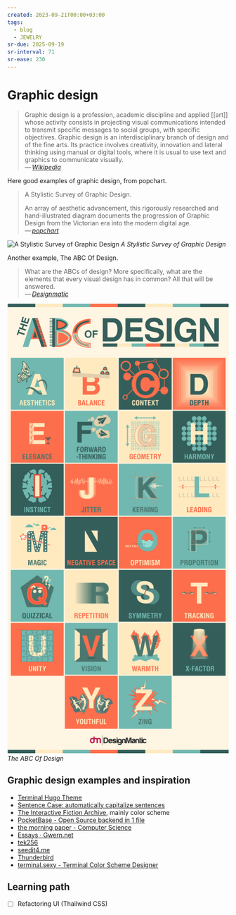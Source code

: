```yaml
---
created: 2023-09-21T00:00+03:00
tags:
  - blog
  - JEWELRY
sr-due: 2025-09-19
sr-interval: 71
sr-ease: 230
---
```


# Graphic design

> Graphic design is a profession, academic discipline and applied [[art]] whose activity consists in projecting visual communications intended to transmit specific messages to social groups, with specific objectives. Graphic design is an interdisciplinary branch of design and of the fine arts. Its practice involves creativity, innovation and lateral thinking using manual or digital tools, where it is usual to use text and graphics to communicate visually.\
> — <cite>[Wikipedia](https://en.wikipedia.org/wiki/Graphic_design)</cite>

Here good examples of graphic design, from popchart.

> A Stylistic Survey of Graphic Design.
>
> An array of aesthetic advancement, this rigorously researched and hand-illustrated diagram documents the progression of Graphic Design from the Victorian era into the modern digital age.\
> — <cite>[popchart](https://popchart.co/products/a-stylistic-survey-of-graphic-design)</cite>

![A Stylistic Survey of Graphic Design](img/A_Stylistic_Survey_of_Graphic_Design.webp)
_A Stylistic Survey of Graphic Design_

Another example, The ABC Of Design.

> What are the ABCs of design? More specifically, what are the elements that every visual design has in common? All that will be answered.\
> — <cite>[Designmatic](https://www.designmantic.com/blog/infographics/abc-of-design/)</cite>

![The APC Of Design](img/The_ABC_of_Design.png)
_The ABC Of Design_

## Graphic design examples and inspiration

- [Terminal Hugo Theme](https://panr.github.io/hugo-theme-terminal-demo/)
- [Sentence Case: automatically capitalize sentences](https://getreuer.info/posts/keyboards/sentence-case/#overview)
- [The Interactive Fiction Archive](https://ifarchive.org/), mainly color scheme
- [PocketBase - Open Source backend in 1 file](https://pocketbase.io/)
- [the morning paper - Computer Science](https://blog.acolyer.org/)
- [Essays · Gwern.net](https://gwern.net/)
- [tek256](https://tek256.com/faq/)
- [seedit4.me](https://seedit4.me/)
- [Thunderbird](https://www.thunderbird.net/en-US/thunderbird/115.0/holidayeoy/)
- [terminal.sexy - Terminal Color Scheme Designer](https://terminal.sexy/)

## Learning path

- [ ] Refactoring UI (Thailwind CSS)
